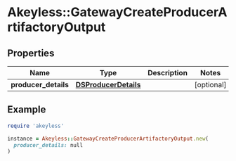 # Akeyless::GatewayCreateProducerArtifactoryOutput

## Properties

| Name | Type | Description | Notes |
| ---- | ---- | ----------- | ----- |
| **producer_details** | [**DSProducerDetails**](DSProducerDetails.md) |  | [optional] |

## Example

```ruby
require 'akeyless'

instance = Akeyless::GatewayCreateProducerArtifactoryOutput.new(
  producer_details: null
)
```

